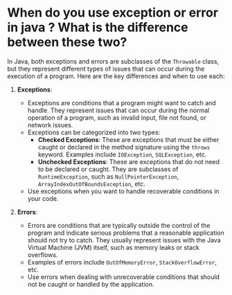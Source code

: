 # When do you use exception or error in java ? What is the difference between these two?
In Java, both exceptions and errors are subclasses of the `Throwable` class, but they represent different types of issues that can occur during the execution of a program. Here are the key differences and when to use each:

1. **Exceptions**:
   - Exceptions are conditions that a program might want to catch and handle. They represent issues that can occur during the normal operation of a program, such as invalid input, file not found, or network issues.
   - Exceptions can be categorized into two types:
     - **Checked Exceptions**: These are exceptions that must be either caught or declared in the method signature using the `throws` keyword. Examples include `IOException`, `SQLException`, etc.
     - **Unchecked Exceptions**: These are exceptions that do not need to be declared or caught. They are subclasses of `RuntimeException`, such as `NullPointerException`, `ArrayIndexOutOfBoundsException`, etc.
   - Use exceptions when you want to handle recoverable conditions in your code.

2. **Errors**:
   - Errors are conditions that are typically outside the control of the program and indicate serious problems that a reasonable application should not try to catch. They usually represent issues with the Java Virtual Machine (JVM) itself, such as memory leaks or stack overflows.
   - Examples of errors include `OutOfMemoryError`, `StackOverflowError`, etc.
   - Use errors when dealing with unrecoverable conditions that should not be caught or handled by the application.
